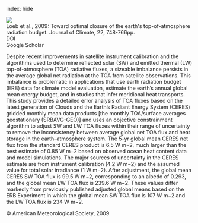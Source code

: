 index: hide

<div class="Citation">
    <div class="Citation-thumb CitationThumb-linked"  data-href="https://doi.org/10.1175/2008jcli2637.1">
      <img src="https://static.claimspace.cloud/climate-study-static/refs/thumbs/13/Loeb_et_al_2009-thumb.png" />
    </div>

  <div class="Citation-body">
    <div class="Citation-text">Loeb et al., 2009: Toward optimal closure of the earth's top-of-atmosphere radiation budget. <span class="Article-journal">Journal of Climate, </span><span class="Article-volume">22, </span>748-766pp.</div>
    <div class="Citation-links">
      <div class="CitationLink" data-href="https://doi.org/10.1175/2008jcli2637.1">
        <div class="CitationLink-icon CitationLink-Doi"></div>
        <div class="CitationLink-text">DOI</div>
      </div>
      <div class="CitationLink" data-href="https://scholar.google.com/scholar?q=10.1175/2008jcli2637.1">
        <div class="CitationLink-icon CitationLink-Scholar"></div>
        <div class="CitationLink-text">Google Scholar</div>
      </div>
    </div>
  </div>
</div>

Despite recent improvements in satellite instrument calibration and the algorithms used to determine reflected solar (SW) and emitted thermal (LW) top-of-atmosphere (TOA) radiative fluxes, a sizeable imbalance persists in the average global net radiation at the TOA from satellite observations. This imbalance is problematic in applications that use earth radiation budget (ERB) data for climate model evaluation, estimate the earth’s annual global mean energy budget, and in studies that infer meridional heat transports. This study provides a detailed error analysis of TOA fluxes based on the latest generation of Clouds and the Earth’s Radiant Energy System (CERES) gridded monthly mean data products [the monthly TOA/surface averages geostationary (SRBAVG-GEO)] and uses an objective constrainment algorithm to adjust SW and LW TOA fluxes within their range of uncertainty to remove the inconsistency between average global net TOA flux and heat storage in the earth–atmosphere system. The 5-yr global mean CERES net flux from the standard CERES product is 6.5 W m−2, much larger than the best estimate of 0.85 W m−2 based on observed ocean heat content data and model simulations. The major sources of uncertainty in the CERES estimate are from instrument calibration (4.2 W m−2) and the assumed value for total solar irradiance (1 W m−2). After adjustment, the global mean CERES SW TOA flux is 99.5 W m−2, corresponding to an albedo of 0.293, and the global mean LW TOA flux is 239.6 W m−2. These values differ markedly from previously published adjusted global means based on the ERB Experiment in which the global mean SW TOA flux is 107 W m−2 and the LW TOA flux is 234 W m−2.

<div class="Citation-copy">
&copy; American Meteorological Society, 2009
</div>
